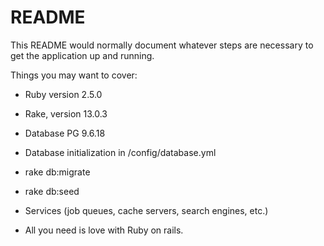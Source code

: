 # README

This README would normally document whatever steps are necessary to get the
application up and running.

Things you may want to cover:

* Ruby version 2.5.0
* Rake, version 13.0.3
* Database PG 9.6.18

* Database initialization in /config/database.yml
* rake db:migrate
* rake db:seed

* Services (job queues, cache servers, search engines, etc.)
* All you need is love with Ruby on rails.

